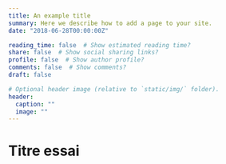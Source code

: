 ```yaml
---
title: An example title
summary: Here we describe how to add a page to your site.
date: "2018-06-28T00:00:00Z"

reading_time: false  # Show estimated reading time?
share: false  # Show social sharing links?
profile: false  # Show author profile?
comments: false  # Show comments?
draft: false

# Optional header image (relative to `static/img/` folder).
header:
  caption: ""
  image: ""
---
```


# Titre essai
